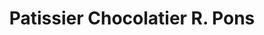 ---
title: "Patissier Chocolatier R. Pons"
url: /usson-en-forez/patissier-chocolatier-r-pons/
shop: pâtisserie
---